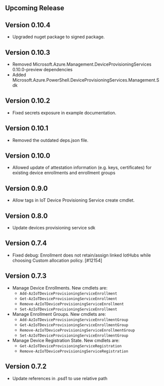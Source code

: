 <!--
    Please leave this section at the top of the change log.

    Changes for the upcoming release should go under the section titled "Upcoming Release", and should adhere to the following format:

    ## Upcoming Release
    * Overview of change #1
        - Additional information about change #1
    * Overview of change #2
        - Additional information about change #2
        - Additional information about change #2
    * Overview of change #3
    * Overview of change #4
        - Additional information about change #4

    ## YYYY.MM.DD - Version X.Y.Z (Previous Release)
    * Overview of change #1
        - Additional information about change #1
-->
## Upcoming Release

## Version 0.10.4
* Upgraded nuget package to signed package.

## Version 0.10.3
* Removed Microsoft.Azure.Management.DeviceProvisioningServices 0.10.0-preview dependencies
* Added Microsoft.Azure.PowerShell.DeviceProvisioningServices.Management.Sdk

## Version 0.10.2
* Fixed secrets exposure in example documentation.

## Version 0.10.1
* Removed the outdated deps.json file.

## Version 0.10.0
* Allowed update of attestation information (e.g. keys, certificates) for existing device enrollments and enrollment groups

## Version 0.9.0
* Allow tags in IoT Device Provisioning Service create cmdlet.

## Version 0.8.0
* Update devices provisioning service sdk

## Version 0.7.4
* Fixed debug: Enrollment does not retain/assign linked IotHubs while choosing Custom allocation policy. [#12154]

## Version 0.7.3
* Manage Device Enrollments. New cmdlets are:
    - `Add-AzIoTDeviceProvisioningServiceEnrollment`
    - `Get-AzIoTDeviceProvisioningServiceEnrollment`
    - `Remove-AzIoTDeviceProvisioningServiceEnrollment`
    - `Set-AzIoTDeviceProvisioningServiceEnrollment`
* Manage Enrollment Groups. New cmdlets are:
    - `Add-AzIoTDeviceProvisioningServiceEnrollmentGroup`
    - `Get-AzIoTDeviceProvisioningServiceEnrollmentGroup`
    - `Remove-AzIoTDeviceProvisioningServiceEnrollmentGroup`
    - `Set-AzIoTDeviceProvisioningServiceEnrollmentGroup`
* Manage Device Registration State. New cmdlets are:
    - `Get-AzIoTDeviceProvisioningServiceRegistration`
    - `Remove-AzIoTDeviceProvisioningServiceRegistration`
## Version 0.7.2
* Update references in .psd1 to use relative path
